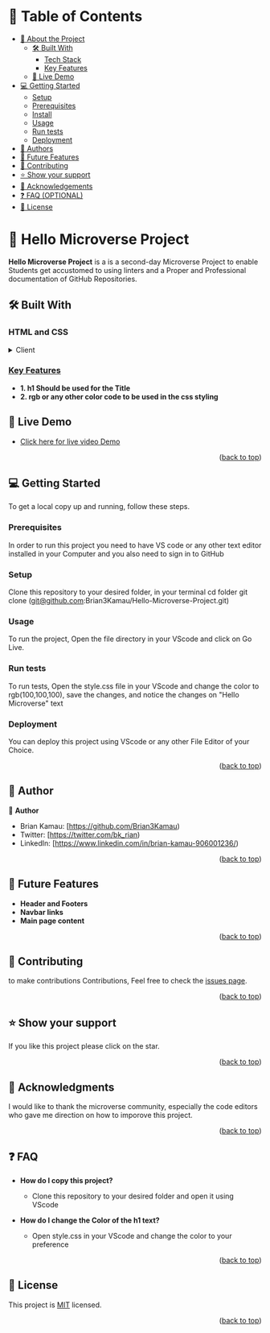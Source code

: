 <a name="readme-top"></a>

# 📗 Table of Contents

- [📖 About the Project](#about-project)
  - [🛠 Built With](#built-with)
    - [Tech Stack](#tech-stack)
    - [Key Features](#key-features)
  - [🚀 Live Demo](#live-demo)
- [💻 Getting Started](#getting-started)
  - [Setup](#setup)
  - [Prerequisites](#prerequisites)
  - [Install](#install)
  - [Usage](#usage)
  - [Run tests](#run-tests)
  - [Deployment](#triangular_flag_on_post-deployment)
- [👥 Authors](#authors)
- [🔭 Future Features](#future-features)
- [🤝 Contributing](#contributing)
- [⭐️ Show your support](#support)
- [🙏 Acknowledgements](#acknowledgements)
- [❓ FAQ (OPTIONAL)](#faq)
- [📝 License](#license)


# 📖 Hello Microverse Project <a name="about-project"></a>

**Hello Microverse Project** is a is a second-day Microverse Project to enable Students get accustomed to using linters and a Proper and Professional documentation of GitHub Repositories. 

## 🛠 Built With <a name="built-with"></a>

### HTML and CSS <a name="tech-stack"></a>

<details>
  <summary>Client</summary>
  <ul>
    <li><a href="https://www.w3schools.com/html/</a></li>
  </ul>
</details>

<details>
  <summary>Server</summary>
  <ul>
    <li><a href="https://www.tutorialspoint.com/css/index.htm</a></li>
  </ul>
</details>

### Key Features <a name="key-features"></a>

- **1. h1 Should be used for the Title**
- **2. rgb or any other color code to be used in the css styling**

## 🚀 Live Demo <a name="live-demo"></a>

- [Click here for live video Demo](https://www.youtube.com/watch?v=QcZKsbgsLa4)

<p align="right">(<a href="#readme-top">back to top</a>)</p>


## 💻 Getting Started <a name="getting-started"></a>

To get a local copy up and running, follow these steps.

### Prerequisites

In order to run this project you need to have VS code or any other text editor installed in your Computer 
and you also need to sign in to GitHub 

### Setup

Clone this repository to your desired folder, 
in your terminal cd folder git clone (git@github.com:Brian3Kamau/Hello-Microverse-Project.git)

### Usage

To run the project, Open the file directory in your VScode and click on Go Live.

### Run tests

To run tests, Open the style.css file in your VScode  and change the color to rgb(100,100,100), save the changes, and notice the changes on "Hello Microverse" text 

### Deployment

You can deploy this project using VScode or any other File Editor of your Choice.

<p align="right">(<a href="#readme-top">back to top</a>)</p>

## 👥 Author <a name="authors"></a>

👤 **Author**

- Brian Kamau: [https://github.com/Brian3Kamau)
- Twitter: [https://twitter.com/bk_rian)
- LinkedIn: [https://www.linkedin.com/in/brian-kamau-906001236/)

<p align="right">(<a href="#readme-top">back to top</a>)</p>


## 🔭 Future Features <a name="future-features"></a>

- **Header and Footers**
- **Navbar links**
- **Main page content**

<p align="right">(<a href="#readme-top">back to top</a>)</p>


## 🤝 Contributing <a name="contributing"></a>

to make contributions Contributions, Feel free to check the [issues page](../../issues/).

<p align="right">(<a href="#readme-top">back to top</a>)</p>

## ⭐️ Show your support <a name="support"></a>

If you like this project please click on the star. 

<p align="right">(<a href="#readme-top">back to top</a>)</p>


## 🙏 Acknowledgments <a name="acknowledgements"></a>

I would like to thank the microverse community, especially the code editors who gave me direction on how to imporove this project. 

<p align="right">(<a href="#readme-top">back to top</a>)</p>


## ❓ FAQ <a name="faq"></a>

- **How do I copy this project?**

  - Clone this repository to your desired folder and open it using VScode

- **How do I change the Color of the h1 text?**

  - Open style.css in your VScode and change the color to your preference

<p align="right">(<a href="#readme-top">back to top</a>)</p>


## 📝 License <a name="license"></a>

This project is [MIT](https://github.com/Brian3Kamau/Hello-Microverse-Project/blob/main/LICENCE.md) licensed.

<p align="right">(<a href="#readme-top">back to top</a>)</p>
